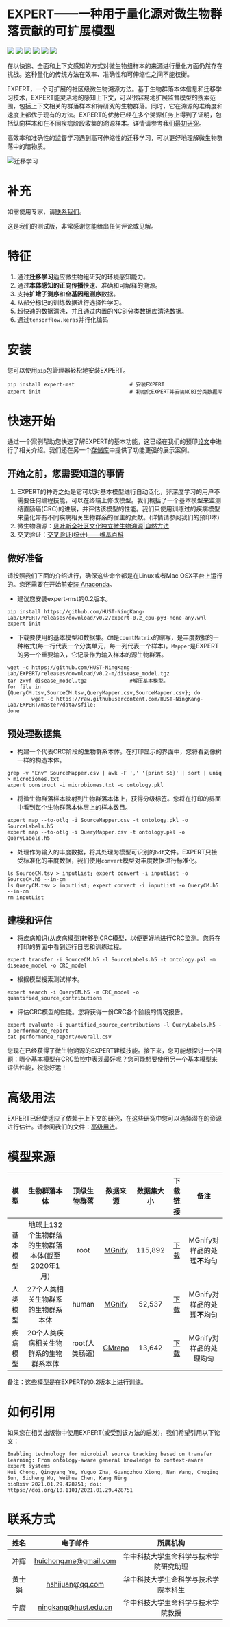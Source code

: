 # EXPERT——一种用于量化源对微生物群落贡献的可扩展模型

[![](https://img.shields.io/badge/PyPI-v0.3-blue?style=flat-square&logo=appveyor)](https://pypi.org/project/expert-mst/) ![](https://img.shields.io/badge/status-beta-yellow?style=flat-square&logo=appveyor) [![](https://img.shields.io/badge/DOI-10.1101/2021.01.29.428751-brightgreen?style=flat-square&logo=appveyor)](https://www.biorxiv.org/content/10.1101/2021.01.29.428751v1) ![](https://img.shields.io/github/license/HUST-NingKang-Lab/EXPERT?style=flat-square&logo=appveyor) [![](https://img.shields.io/badge/support-huichong.me@gmail.com-blue?style=flat-square&logo=appveyor)](mailto:huichong.me@gmail.com) [![](https://img.shields.io/badge/README-EN-green?style=flat-square&logo=appveyor)](https://github.com/HUST-NingKang-Lab/EXPERT/blob/master/README.md)

在以快速、全面和上下文感知的方式对微生物组样本的来源进行量化方面仍然存在挑战。这种量化的传统方法在效率、准确性和可伸缩性之间不能权衡。

EXPERT，一个可扩展的社区级微生物溯源方法。基于生物群落本体信息和迁移学习技术，EXPERT能灵活地的感知上下文，可以很容易地扩展监督模型的搜索范围，包括上下文相关的群落样本和待研究的生物群落。同时，它在溯源的准确度和速度上都优于现有的方法。EXPERT的优势已经在多个溯源任务上得到了证明，包括纵向样本和在不同疾病阶段收集的溯源样本。详情请参考我们[最初研究](https://www.biorxiv.org/content/10.1101/2021.01.29.428751v1)。

高效率和准确性的监督学习遇到高可伸缩性的迁移学习，可以更好地理解微生物群落中的暗物质。



![迁移学习](https://github.com/HUST-NingKang-Lab/EXPERT/raw/master/docs/materials/transfer.png)



# 补充

如需使用专家，请[联系我们](https://github.com/HUST-NingKang-Lab/EXPERT#maintainer)。

这是我们的测试版，非常感谢您能给出任何评论或见解。



# 特征

1. 通过**迁移学习**适应微生物组研究的环境感知能力。
2. 通过**本体感知的正向传播**快速、准确和可解释的溯源。
3. 支持**扩增子测序**和**全基因组测序**数据。
4. 从部分标记的训练数据进行选择性学习。
5. 超快速的数据清洗，并且通过内置的NCBI分类数据库清洗数据。
6. 通过`tensorflow.keras`并行化编码



# 安装

您可以使用`pip`包管理器轻松地安装EXPERT。

```
pip install expert-mst        			# 安装EXPERT
expert init                   			# 初始化EXPERT并安装NCBI分类数据库
```



# 快速开始

通过一个案例帮助您快速了解EXPERT的基本功能，这已经在我们的预印[论文](https://doi.org/10.1101/2021.01.29.428751)中进行了相关介绍。我们还在另一个[存储库](https://github.com/HUST-NingKang-Lab/EXPERT-use-cases)中提供了功能更强的展示案例。

## 开始之前，您需要知道的事情

1. EXPERT的神奇之处是它可以对基本模型进行自动泛化，非深度学习的用户不需要任何编程技能，可以在终端上修改模型。我们概括了一个基本模型来监测结直肠癌(CRC)的进展，并评估该模型的性能。我们只使用训练过的疾病模型来量化带有不同疾病相关生物群系的宿主的贡献。(详情请参阅我们的预印本)
2. 微生物溯源：[贝叶斯全社区文化独立微生物溯源|自然方法](https://www.nature.com/articles/nmeth.1650)
3. 交叉验证：[交叉验证(统计)——维基百科](https://en.wikipedia.org/wiki/Cross-validation_(statistics))

## 做好准备

请按照我们下面的介绍进行，确保这些命令都是在Linux或者Mac OSX平台上运行的。您还需要在开始前[安装 Anaconda](https://docs.anaconda.com/anaconda/install/)。

- 建议您安装expert-mst的0.2版本。

```
pip install https://github.com/HUST-NingKang-Lab/EXPERT/releases/download/v0.2/expert-0.2_cpu-py3-none-any.whl
expert init
```

- 下载要使用的基本模型和数据集。`CM`是`countMatrix`的缩写，是丰度数据的一种格式(每一行代表一个分类单元，每一列代表一个样本)。`Mapper`是EXPERT的另一个重要输入，它记录作为输入样本的源生物群落。

```
wget -c https://github.com/HUST-NingKang-Lab/EXPERT/releases/download/v0.2-m/disease_model.tgz
tar zxvf disease_model.tgz    			#解压基本模型。     
for file in {QueryCM.tsv,SourceCM.tsv,QueryMapper.csv,SourceMapper.csv}; do
		wget -c https://raw.githubusercontent.com/HUST-NingKang-Lab/EXPERT/master/data/$file;
done
```

## 预处理数据集

- 构建一个代表CRC阶段的生物群系本体。在打印显示的界面中，您将看到像树一样的构造本体。

```
grep -v "Env" SourceMapper.csv | awk -F ',' '{print $6}' | sort | uniq > microbiomes.txt
expert construct -i microbiomes.txt -o ontology.pkl
```

- 将微生物群落样本映射到生物群落本体上，获得分级标签。您将在打印的界面中看到每个生物群落本体层上的样本数目。

```
expert map --to-otlg -i SourceMapper.csv -t ontology.pkl -o SourceLabels.h5
expert map --to-otlg -i QueryMapper.csv -t ontology.pkl -o QueryLabels.h5
```

- 处理作为输入的丰度数据，将其处理为模型可识别的`hdf`文件。EXPERT只接受标准化的丰度数据，我们使用`convert`模型对丰度数据进行标准化。

```
ls SourceCM.tsv > inputList; expert convert -i inputList -o SourceCM.h5 --in-cm
ls QueryCM.tsv > inputList; expert convert -i inputList -o QueryCM.h5 --in-cm
rm inputList
```

## 建模和评估

- 将疾病知识(从疾病模型)转移到CRC模型，以便更好地进行CRC监测。您将在打印的界面中看到运行日志和训练过程。

```
expert transfer -i SourceCM.h5 -l SourceLabels.h5 -t ontology.pkl -m disease_model -o CRC_model
```

- 根据模型搜索测试样本。

```
expert search -i QueryCM.h5 -m CRC_model -o quantified_source_contributions
```

- 评估CRC模型的性能。您将获得一份CRC各个阶段的情况报告。

```
expert evaluate -i quantified_source_contributions -l QueryLabels.h5 -o performance_report
cat performance_report/overall.csv
```

您现在已经获得了微生物溯源的EXPERT建模技能。接下来，您可能想探讨一个问题：哪个基本模型在CRC监控中表现最好呢？您可能想要使用另一个基本模型来评估性能，祝您好运！



# 高级用法

EXPERT已经使适应了依赖于上下文的研究，在这些研究中您可以选择潜在的资源进行估计。请参阅我们的文件：[高级用法](https://github.com/HUST-NingKang-Lab/EXPERT/wiki/advanced-usage)。



# 模型来源

|   模型   |                   生物群落本体                   |  顶级生物群落  |                   数据来源                    | 数据集大小 |                           下载链接                           |             备注             |
| :------: | :----------------------------------------------: | :------------: | :-------------------------------------------: | :--------: | :----------------------------------------------------------: | :--------------------------: |
| 基本模型 | 地球上132个生物群落的生物群落本体(截至2020年1月) |      root      | [MGnify](https://www.ebi.ac.uk/metagenomics/) |  115,892   | [下载](https://github.com/HUST-NingKang-Lab/EXPERT/releases/download/v0.2-m/general_model.tgz) | MGnify对样品的处理**不**均匀 |
| 人类模型 |        27个人类相关生物群系的生物群系本体        |     human      | [MGnify](https://www.ebi.ac.uk/metagenomics/) |   52,537   | [下载](https://github.com/HUST-NingKang-Lab/EXPERT/releases/download/v0.2-m/human_model.tgz) | MGnify对样品的处理**不**均匀 |
| 疾病模型 |      20个人类疾病相关生物群系的生物群系本体      | root(人类肠道) |  [GMrepo](https://gmrepo.humangut.info/home)  |   13,642   | [下载](https://github.com/HUST-NingKang-Lab/EXPERT/releases/download/v0.2-m/disease_model.tgz) |    MGnify对样品的处理均匀    |

备注：这些模型是在EXPERT的0.2版本上进行训练。



# 如何引用

如果您在相关出版物中使用EXPERT(或受到该方法的启发)，我们希望引用以下论文：

```
Enabling technology for microbial source tracking based on transfer learning: From ontology-aware general knowledge to context-aware expert systems
Hui Chong, Qingyang Yu, Yuguo Zha, Guangzhou Xiong, Nan Wang, Chuqing Sun, Sicheng Wu, Weihua Chen, Kang Ning
bioRxiv 2021.01.29.428751; doi: https://doi.org/10.1101/2021.01.29.428751
```



# 联系方式

| 姓名 |                       电子邮件                        |                所属机构                |
| :--: | :---------------------------------------------------: | :------------------------------------: |
| 冲辉 | [huichong.me@gmail.com](mailto:huichong.me@gmail.com) | 华中科技大学生命科学与技术学院研究助理 |
|黄士娟| [hshijuan@qq.com](mailto:hshijuan@qq.com)             | 华中科技大学生命科学与技术学院本科生   |
| 宁康 |  [ningkang@hust.edu.cn](mailto:ningkang@hust.edu.cn)  |   华中科技大学生命科学与技术学院教授   |



